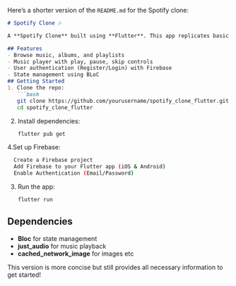 Here’s a shorter version of the `README.md` for the Spotify clone:

```markdown
# Spotify Clone 🎶

A **Spotify Clone** built using **Flutter**. This app replicates basic Spotify functionality like browsing music, playlists, and playing songs.

## Features
- Browse music, albums, and playlists
- Music player with play, pause, skip controls
- User authentication (Register/Login) with Firebase
- State management using BLoC
## Getting Started
1. Clone the repo:
   ```bash
   git clone https://github.com/yourusername/spotify_clone_flutter.git
   cd spotify_clone_flutter
   ```
2. Install dependencies:
   ```bash
   flutter pub get
   ```
4.Set up Firebase:
```bash
  Create a Firebase project
  Add Firebase to your Flutter app (iOS & Android)
  Enable Authentication (Email/Password)
```
3. Run the app:
   ```bash
   flutter run
   ```

## Dependencies
- **Bloc** for state management
- **just_audio** for music playback
- **cached_network_image** for images
  etc



This version is more concise but still provides all necessary information to get started!
